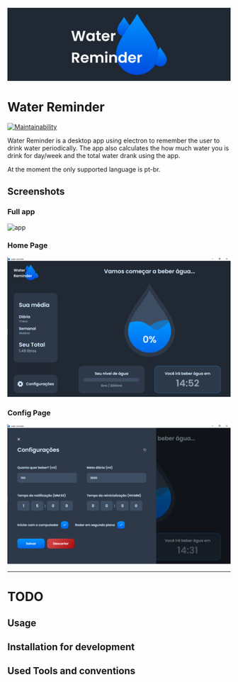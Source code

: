 ![WATER REMINDER](.github/README.png)

# Water Reminder

[![Maintainability](https://api.codeclimate.com/v1/badges/706d0ce70c31e3977832/maintainability)](https://codeclimate.com/github/Cauaspinheiro/water-reminder-2/maintainability)

Water Reminder is a desktop app using electron to remember the user to drink water periodically. The app also calculates the how much water you is drink for day/week and the total water drank using the app.

At the moment the only supported language is pt-br.

## Screenshots

### Full app

![app](.github/app.gif)

### Home Page

![home](.github/home.png)

### Config Page

![config](.github/config.png)

---

# TODO

## Usage

## Installation for development

## Used Tools and conventions
